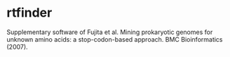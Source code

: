 # rtfinder
Supplementary software of Fujita et al. Mining prokaryotic genomes for unknown amino acids: a stop-codon-based approach. BMC Bioinformatics (2007). 
